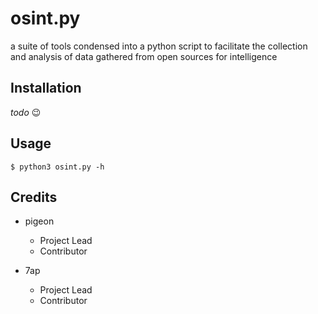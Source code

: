# osint.py

a suite of tools condensed into a python script to facilitate the collection and analysis of data gathered from open sources for intelligence

## Installation

*todo* :wink:

## Usage

```
$ python3 osint.py -h
```

## Credits

* pigeon
    * Project Lead
    * Contributor

* 7ap
    * Project Lead
    * Contributor
